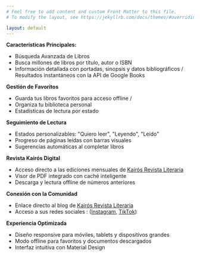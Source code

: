 ```yaml
---
# Feel free to add content and custom Front Matter to this file.
# To modify the layout, see https://jekyllrb.com/docs/themes/#overriding-theme-defaults

layout: default
---
```





**Características Principales:**
* Búsqueda Avanzada de Libros 
* Busca millones de libros por título, autor o ISBN 
* Información detallada con portadas, sinopsis y datos bibliográficos 
/ Resultados instantáneos con la API de Google Books

**Gestión de Favoritos**
 * Guarda tus libros favoritos para acceso offline / 
 * Organiza tu biblioteca personal 
 * Estadísticas de lectura por estado

**Seguimiento de Lectura**
* Estados personalizables: "Quiero leer", "Leyendo", "Leído" 
* Progreso de páginas leídas con barras visuales 
* Sugerencias automáticas al completar libros

**Revista Kairós Digital** 
* Acceso directo a las ediciones mensuales de [Kairós Revista Literaria](https://kairosrevistaliteraria.wordpress.com/)
* Visor de PDF integrado con caché inteligente 
* Descarga y lectura offline de números anteriores

**Conexión con la Comunidad** 
* Enlace directo al blog de [Kairós Revista Literaria](https://kairosrevistaliteraria.wordpress.com/)
* Acceso a sus redes sociales : ([Instagram](https://www.instagram.com/kairos.revistaliteraria/), [TikTok](https://www.tiktok.com/@kairos.revistaliteraria)) 

**Experiencia Optimizada**
* Diseño responsive para móviles, tablets y dispositivos grandes 
* Modo offline para favoritos y documentos descargados  
* Interfaz intuitiva con Material Design 

